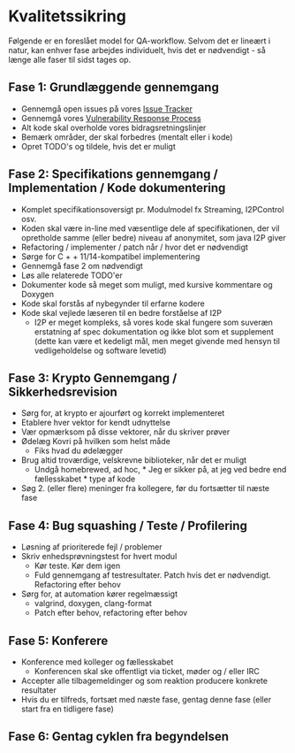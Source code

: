 # Kvalitetssikring 

Følgende er en foreslået model for QA-workflow. Selvom det er lineært i natur, kan enhver fase arbejdes individuelt, hvis det er nødvendigt - så længe alle faser til sidst tages op.

## Fase 1: Grundlæggende gennemgang

- Gennemgå open issues på vores [Issue Tracker](https://github.com/byterubpay/kovri/issues/)
- Gennemgå vores [Vulnerability Response Process](https://github.com/anonimal/meta/blob/master/VULNERABILITY_RESPONSE_PROCESS.md)
- Alt kode skal overholde vores bidragsretningslinjer
- Bemærk områder, der skal forbedres 
(mentalt eller i kode)
- Opret TODO's og tildele, hvis det er muligt

## Fase 2: Specifikations gennemgang / Implementation / Kode dokumentering

- Komplet specifikationsoversigt pr. Modulmodel fx Streaming, I2PControl osv.
 - Koden skal være in-line med væsentlige dele af specifikationen, der vil opretholde samme (eller bedre) niveau af anonymitet, som java I2P giver
 - Refactoring / implementer / patch når / hvor det er nødvendigt
- Sørge for C + + 11/14-kompatibel implementering
 - Gennemgå fase 2 om nødvendigt
- Løs alle relaterede TODO'er
- Dokumenter kode så meget som muligt, med kursive kommentare og Doxygen
 - Kode skal forstås af nybegynder til erfarne kodere
 - Kode skal vejlede læseren til en bedre forståelse af I2P
   - I2P er meget kompleks, så vores kode skal fungere som suveræn erstatning af spec dokumentation og ikke blot som et supplement (dette kan være et kedeligt mål, men meget givende med hensyn til vedligeholdelse og software levetid)
   
## Fase 3: Krypto Gennemgang / Sikkerhedsrevision
   
- Sørg for, at krypto er ajourført og korrekt implementeret
- Etablere hver vektor for kendt udnyttelse
- Vær opmærksom på disse vektorer, når du skriver prøver
- Ødelæg Kovri på hvilken som helst måde
     - Fiks hvad du ødelægger
- Brug altid troværdige, velskrevne biblioteker, når det er muligt
  - Undgå homebrewed, ad hoc, * Jeg er sikker på, at jeg ved bedre end fællesskabet * type af kode
- Søg 2. (eller flere) meninger fra kollegere, før du fortsætter til næste fase

## Fase 4: Bug squashing / Teste / Profilering

- Løsning af prioriterede fejl / problemer
- Skriv enhedsprøvningstest for hvert modul
  - Kør teste. Kør dem igen
  - Fuld gennemgang af testresultater. Patch hvis det er nødvendigt. Refactoring efter behov
- Sørg for, at automation kører regelmæssigt
  - valgrind, doxygen, clang-format
  - Patch efter behov, refactoring efter behov
  
## Fase 5: Konferere

- Konference med kolleger og fællesskabet
  - Konferencen skal ske offentligt via ticket, møder og / eller IRC
- Accepter alle tilbagemeldinger og som reaktion producere konkrete resultater
- Hvis du er tilfreds, fortsæt med næste fase, gentag denne fase (eller start fra en tidligere fase)

## Fase 6: Gentag cyklen fra begyndelsen
